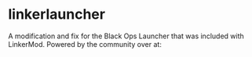 # linkerlauncher
 A modification and fix for the Black Ops Launcher that was included with LinkerMod. Powered by the community over at:
